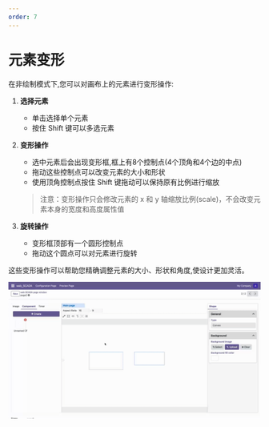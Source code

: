 ```yaml
---
order: 7
---
```

# 元素变形

在非绘制模式下,您可以对画布上的元素进行变形操作:

1. **选择元素**
   - 单击选择单个元素
   - 按住 Shift 键可以多选元素
   
2. **变形操作**
   - 选中元素后会出现变形框,框上有8个控制点(4个顶角和4个边的中点)
   - 拖动这些控制点可以改变元素的大小和形状
   - 使用顶角控制点按住 Shift 键拖动可以保持原有比例进行缩放

   > 注意：变形操作只会修改元素的 x 和 y 轴缩放比例(scale)，不会改变元素本身的宽度和高度属性值
   
3. **旋转操作**
   - 变形框顶部有一个圆形控制点
   - 拖动这个圆点可以对元素进行旋转

这些变形操作可以帮助您精确调整元素的大小、形状和角度,使设计更加灵活。

![元素变形示例](./transform.gif)